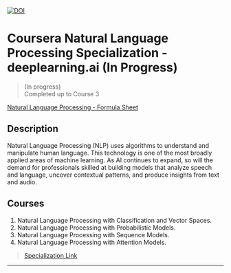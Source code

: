 [![DOI](https://zenodo.org/badge/DOI/10.5281/zenodo.3987960.svg)](https://doi.org/10.5281/zenodo.3987960)

# Coursera Natural Language Processing Specialization - deeplearning.ai (In Progress)

> (In progress)  
>  Completed up to Course 3

[Natural Language Processing - Formula Sheet](./fady-morris_natural-language-processing.pdf)

## Description
Natural Language Processing (NLP) uses algorithms to understand and manipulate human language. This technology is one of the most broadly applied areas of machine learning. As AI continues to expand, so will the demand for professionals skilled at building models that analyze speech and language, uncover contextual patterns, and produce insights from text and audio.

## Courses
1. Natural Language Processing with Classification and Vector Spaces.
2. Natural Language Processing with Probabilistic Models.
3. Natural Language Processing with Sequence Models.
4. Natural Language Processing with Attention Models.


> [Specialization Link](https://www.coursera.org/specializations/natural-language-processing)

--------------------------------------------------------------------
